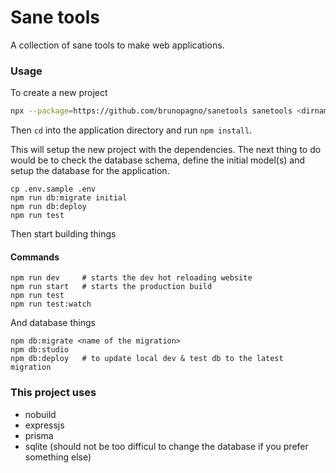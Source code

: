 # Sane tools

A collection of sane tools to make web applications.

### Usage

To create a new project

```sh
npx --package=https://github.com/brunopagno/sanetools sanetools <dirname>
```

Then `cd` into the application directory and run `npm install`.

This will setup the new project with the dependencies. The next thing to do would be to check the database schema, define the initial model(s) and setup the database for the application.

```
cp .env.sample .env
npm run db:migrate initial
npm run db:deploy
npm run test
```

Then start building things

#### Commands

```
npm run dev     # starts the dev hot reloading website
npm run start   # starts the production build
npm run test
npm run test:watch
```

And database things

```
npm db:migrate <name of the migration>
npm db:studio
npm db:deploy   # to update local dev & test db to the latest migration

```

### This project uses

- nobuild
- expressjs
- prisma
- sqlite (should not be too difficul to change the database if you prefer something else)
